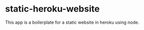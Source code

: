 static-heroku-website
=====================

This app is a boilerplate for a static website in heroku using node.
